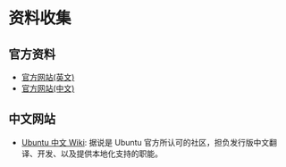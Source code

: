 # 资料收集

## 官方资料

- [官方网站(英文)](http://www.ubuntu.com/server)
- [官方网站(中文)](http://cn.ubuntu.com/)

## 中文网站

- [Ubuntu 中文 Wiki](http://wiki.ubuntu.org.cn/): 据说是 Ubuntu 官方所认可的社区，担负发行版中文翻译、开发、以及提供本地化支持的职能。